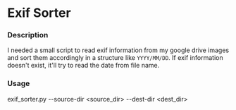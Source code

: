 # Exif Sorter

### Description
I needed a small script to read exif information from my google drive images and sort them accordingly in a structure
like `YYYY/MM/DD`. If exif information doesn't exist, it'll try to read the date from file name.

### Usage
exif_sorter.py --source-dir <source_dir> --dest-dir <dest_dir>
